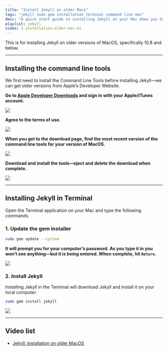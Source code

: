 ```yaml
---
title: "Install Jekyll on older Macs"
tags: "jekyll sudo gem installation terminal command line mac"
desc: "A quick start guide to installing Jekyll on your Mac when you have OS X 10.8 and below."
playlist: jekyll
video: 2-installation-older-mac-os
---
```


This is for installing Jekyll on older versions of MacOS, specifically 10.8 and below.

---

## Installing the command line tools

We first need to install the Command Line Tools before installing Jekyll—we can get older versions from Apple’s Developer Website.

**Go to [Apple Developer Downloads](http://developer.apple.com/downloads/) and sign in with your Apple/iTunes account.**

![](developer-apple.jpg)

**Agree to the terms of use.**

![](agreement.jpg)

**When you get to the download page, find the most recent version of the command line tools for your version of MacOS.**

![](command-line-tools.jpg)

**Download and install the tools—eject and delete the download when complete.**

![](installer.jpg)

---

## Installing Jekyll in Terminal

Open the Terminal application on your Mac and type the following commands.

### 1. Update the gem installer

```bash
sudo gem update --system
```

**It will prompt you for your computer’s password. As you type it in you won’t see anything—but it is being entered. When complete, hit `Return`.**

![](jekyll-gem-update.jpg)

### 2. Install Jekyll

Installing Jekyll in the Terminal will download Jekyll and install it on your local computer.

```bash
sudo gem install jekyll
```

![](jekyll-install.jpg)

---

## Video list

- [Jekyll: Installation on older MacOS](https://videos.learntheweb.courses/playlists/jekyll/#2-installation-older-mac-os)
